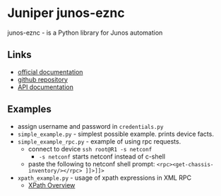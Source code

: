# Juniper junos-eznc

junos-eznc - is a Python library for Junos automation

## Links

- [official documentation](http://www.juniper.net/techpubs/en_US/release-independent/junos-pyez/information-products/pathway-pages/index.html)
- [github repository](https://github.com/Juniper/py-junos-eznc)
- [API documentation](http://junos-pyez.readthedocs.org/en/1.2.3/)

## Examples

 - assign username and password in `credentials.py`
 - `simple_example.py` - simplest possible example. prints device facts.
 - `simple_example_rpc.py` - example of using rpc requests.
    - connect to device `ssh root@R1 -s netconf`
        - `-s netconf` starts netconf instead of c-shell  
    - paste the following to netconf shell prompt:
     `<rpc><get-chassis-inventory/></rpc> ]]>]]>`
 - `xpath_example.py` - usage of xpath expressions in XML RPC 
    - [XPath Overview](http://www.juniper.net/documentation/en_US/junos14.2/topics/concept/junos-script-automation-xpath-overview.html)
